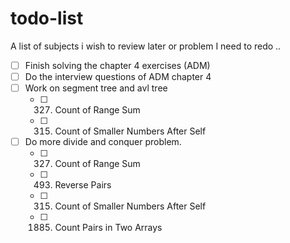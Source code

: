 # todo-list

A list of subjects i wish to review later or problem I need to redo ..

- [ ] Finish solving the chapter 4 exercises (ADM)
- [ ] Do the interview questions of ADM chapter 4
- [ ] Work on segment tree and avl tree
  - [ ] 327. Count of Range Sum
  - [ ] 315. Count of Smaller Numbers After Self
- [ ] Do more divide and conquer problem. 
  - [ ] 327. Count of Range Sum
  - [ ] 493. Reverse Pairs
  - [ ] 315. Count of Smaller Numbers After Self
  - [ ] 1885. Count Pairs in Two Arrays
